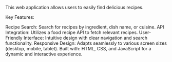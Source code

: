 This web application allows users to easily find delicious recipes.

Key Features:

Recipe Search: Search for recipes by ingredient, dish name, or cuisine.
API Integration: Utilizes a food recipe API to fetch relevant recipes.
User-Friendly Interface: Intuitive design with clear navigation and search functionality.
Responsive Design: Adapts seamlessly to various screen sizes (desktop, mobile, tablet).
Built with: HTML, CSS, and JavaScript for a dynamic and interactive experience.
